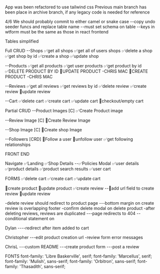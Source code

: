 App was been refactored to use tailwind css
Previous main branch has been place in archive branch, if any legacy code is needed for reference

4/6
We should probably commit to either camel or snake case
--copy undo seeder funcs and replace table name
--must set schema on table
--keys in wtform must be the same as those in react frontend

Tables simplified

Full CRUD
--Shops
✅get all shops
✅get all of users shops
✅delete a shop
✅get shop by id
✅create a shop
✅update shop


--Products
✅get all products
✅get user products
✅get product by id
✅DELETE PRODUCT BY ID
🔲UPDATE PRODUCT -CHRIS MAC
🔲CREATE PRODUCT -CHRIS MAC

--Reviews
✅get all reviews
✅get reviews by id
✅delete review
✅create review
🔲update review

--Cart
✅delete cart
✅create cart
✅update cart
🔲checkout/empty cart


Partial CRUD
--Product Images [C]
✅Create Product image

--Review Image [C]
🔲Create Review Image

--Shop Image [C]
🔲Create shop Image

--Followers [CRD]
🔲Follow a user
🔲unfollow user
✅get following relationships


FRONT END

Navigate
✅Landing
✅Shop Details
--✅Policies Modal
✅user details
✅product details
✅product search results
✅user cart

FORMS
✅delete cart
✅create cart
✅update cart

🔲create product
🔲update product
✅create review
--🔲add url field to create review
🔲update review


-delete review should redirect to product page
---bottom margin on create review is overlapping footer
-confirm delete modal on delete product
-after deleting reviews, reviews are duplicated
---page redirects to 404
--conditional statement on

Dylan ----redirect after item added to cart

Christopher ---edit product creation url
-review form error messages

ChrisL ---custom README
       ---create product form
       ---post a review



FONTS
font-family: 'Libre Baskerville', serif;
font-family: 'Marcellus', serif;
font-family: 'Mulish', sans-serif;
font-family: 'Orbitron', sans-serif;
font-family: 'Thasadith', sans-serif;
